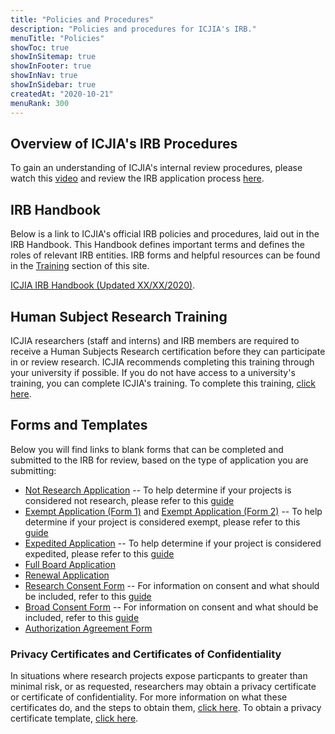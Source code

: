 ```yaml
---
title: "Policies and Procedures"
description: "Policies and procedures for ICJIA's IRB."
menuTitle: "Policies"
showToc: true
showInSitemap: true
showInFooter: true
showInNav: true
showInSidebar: true
createdAt: "2020-10-21"
menuRank: 300
---
```


## Overview of ICJIA's IRB Procedures

To gain an understanding of ICJIA's internal review procedures, please watch this [video](LINKTOVIDEO) and review the IRB application process [here](ApplicationProcess.pdf). 

## IRB Handbook

Below is a link to ICJIA's official IRB policies and procedures, laid out in the IRB Handbook. This Handbook defines important terms and defines the roles of relevant IRB entities. IRB forms and helpful resources can be found in the [Training](LINKTOTRAININGTAB) section of this site.

[ICJIA IRB Handbook (Updated XX/XX/2020)](IRBhandbook2020.pdf). 

## Human Subject Research Training

ICJIA researchers (staff and interns) and IRB members are required to receive a Human Subjects Research certification before they can participate in or review research. ICJIA recommends completing this training through your university if possible. If you do not have access to a university's training, you can complete ICJIA's training. To complete this training, [click here](HSRTrainingCourse.pdf).

## Forms and Templates

Below you will find links to blank forms that can be completed and submitted to the IRB for review, based on the type of application you are submitting:

* [Not Research Application](NotResearchTemplate.pdf)
-- To help determine if your projects is considered not research, please refer to this [guide](NotResearchGuide.pdf)
* [Exempt Application (Form 1)](InitialApplicationTemplate.pdf) and [Exempt Application (Form 2)](ExemptTemplate.pdf)
-- To help determine if your project is considered exempt, please refer to this [guide](HSRDecisionCharts.pdf)
* [Expedited Application](InitialApplicationTemplate.pdf)
-- To help determine if your project is considered expedited, please refer to this [guide](ExpeditedReviewCategories.pdf)
* [Full Board Application](InitialApplicationTemplate.pdf) 
* [Renewal Application](RenewalTemplate.pdf) 
* [Research Consent Form](ConsentTemplate.doc) 
-- For information on consent and what should be included, refer to this [guide](ConsentGuidance.pdf) 
* [Broad Consent Form](BroadConsentTemplate.doc) 
-- For information on consent and what should be included, refer to this [guide](ConsentGuidance.pdf)
* [Authorization Agreement Form](AuthorizationAgreementTemplate.docx) 


### Privacy Certificates and Certificates of Confidentiality 

In situations where research projects expose particpants to greater than minimal risk, or as requested, researchers may obtain a privacy certificate or certificate of confidentiality. For more information on what these certificates do, and the steps to obtain them, [click here](PrivacyCertificateSteps.pdf). To obtain a privacy certificate template, [click here](PrivacyCertificateTemplate.doc).



